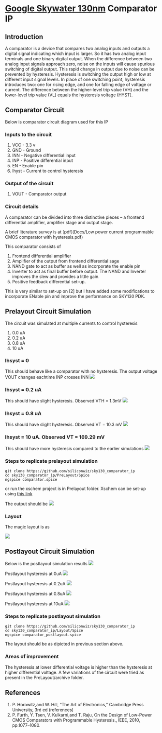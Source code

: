 # [Google Skywater 130nm](https://github.com/google/skywater-pdk) Comparator IP

## Introduction
A comparator is a device that compares two analog inputs and outputs a digital signal indicating which input is larger. So it has two analog input terminals and one binary digital output. 
When the difference between two analog input signals approach zero, noise on the inputs will cause spurious switching of digital output. This rapid change in output due to noise can be prevented by hysteresis. Hysteresis is switching the output high or low at different input signal levels. In place of one switching point, hysteresis introduces two: one for rising edge, and one for falling edge of voltage or current. The difference between the higher-level trip value (VH) and the lower-level trip value (VL) equals the hysteresis voltage (HYST).


## Comparator Circuit
Below is comparator circuit diagram used for this IP
[](Images/CircuitDiagram.png)

### Inputs to the circuit
1. VCC - 3.3 v
2. GND - Ground
3. INN - Negative differential input
4. INP - Positive differential input
5. EN  - Enable pin
6. Ihyst - Current to control hysteresis

### Output of the circuit
1. VOUT - Comparator output

### Circuit details
A comparator can be divided into three distinctive pieces – a frontend differential amplifier, amplifier stage and output stage.

A brief literature survey is at [pdf](Docs/Low power current programmable CMOS comparator with hysteresis.pdf)

This comparator consists of
1. Frontend differential amplifier
2. Amplifier of the output from frontend differential sage
3. NAND gate to act as buffer as well as incorporate the enable pin
4. Inverter to act as final buffer before output. The NAND and Inverter improves the slew and provides a little gain.
5. Positive feedback differential set-up. 

This is very similar to set-up on [2] but I have added some modifications to incorporate ENable pin and improve the performance on SKY130 PDK.

## Prelayout Circuit Simulation
The circuit was simulated at multiple currents to control hysteresis
1. 0.0 uA
2. 0.2 uA
3. 0.8 uA
4. 10  uA 

### Ihsyst = 0
This should behave like a comparator with no hysteresis. The output voltage VOUT changes eachtime INP crosses INN
![](Images/ngspice_prelayout_0_Ihyst.png)

### Ihsyst = 0.2 uA
This should have slight hysteresis. Observed VTH = 1.3mV
![](Images/ngspice_prelayout_0.2_Ihyst.png)

### Ihsyst = 0.8 uA
This should have slight hysteresis. Observed VT = 10.3 mV
![](Images/ngspice_prelayout_0.8_Ihyst.png)

### Ihsyst = 10 uA. Observed VT = 169.29 mV
This should have more hysteresis compared to the earlier simulations
![](Images/ngspice_prelayout_10_Ihyst.png)

### Steps to replicate prelayout simulation
```
git clone https://github.com/siliconwiz/sky130_comparator_ip
cd sky130_comparator_ip/PreLayout/Spice
ngspice comparator.spice
```

or run the xschem project is in Prelayout folder.
Xschem can be set-up using [this link](https://www.youtube.com/watch?v=jXmmxO8WG8s)

The output should be
![](Images/ngspice_prelayout_complete.png)

### Layout

The magic layout is as 

![](Images/comparator_magic.png)

## Postlayout Circuit Simulation

Below is the postlayout simulation results
![](Images/ngspice_postlayout_complete.png)

Postlayout hysteresis at 0uA
![](Images/ngspice_prelayout_0_Ihyst.png)

Postlayout hysteresis at 0.2uA
![](Images/ngspice_prelayout_0.2_Ihyst.png)

Postlayout hysteresis at 0.8uA
![](Images/ngspice_prelayout_0.8_Ihyst.png)

Postlayout hysteresis at 10uA
![](Images/ngspice_prelayout_10_Ihyst.png)

### Steps to replicate postlayout simulation
```
git clone https://github.com/siliconwiz/sky130_comparator_ip
cd sky130_comparator_ip/Layout/Spice
ngspice comparator_postlayout.spice
```

The layout should be as dipicted in previous section above.

### Areas of improvement
The hysteresis at lower differential voltage is higher than the hysteresis at higher differential voltage.
A few variations of the circuit were tried as present in the PreLayout/archive folder. 

## References
1. P. Horowitz,and W. Hill, “The Art of Electronics,” Cambridge Press University, 3rd ed (references) 
2. P. Furth, Y. Tsen, V. Kulkarni,and T. Raju, On the Design of Low-Power CMOS Comparators with Programmable Hysteresis., IEEE, 2010, pp.1077–1080.
